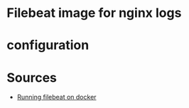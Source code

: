 # Filebeat image for nginx logs

# configuration



# Sources

- [Running filebeat on docker](https://www.elastic.co/guide/en/beats/filebeat/current/running-on-docker.html)

